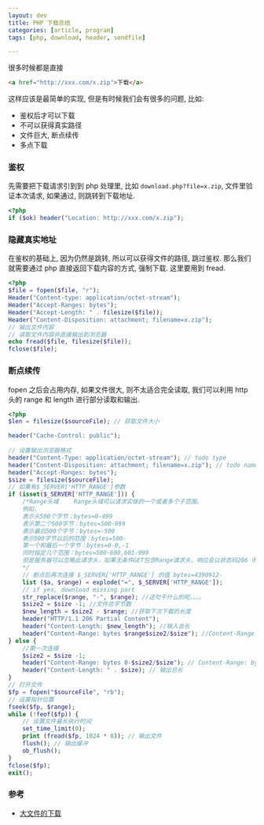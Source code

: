 ```yaml
---
layout: dev
title: PHP 下载总结
categories: [article, program]
tags: [php, download, header, sendfile]

---
```


很多时候都是直接

```html
<a href="http://xxx.com/x.zip">下载</a>
```

这样应该是最简单的实现, 但是有时候我们会有很多的问题, 比如:

- 鉴权后才可以下载
- 不可以获得真实路径
- 文件巨大, 断点续传
- 多点下载

### 鉴权

先需要把下载请求引到到 php 处理里, 比如 `download.php?file=x.zip`, 文件里验证本次请求, 如果通过, 则跳转到下载地址.

```php
<?php
if ($ok) header("Location: http://xxx.com/x.zip");
```

### 隐藏真实地址

在鉴权的基础上, 因为仍然是跳转, 所以可以获得文件的路径, 跳过鉴权. 那么我们就需要通过 php 直接返回下载内容的方式, 强制下载. 这里要用到 fread.

```php
<?php
$file = fopen($file, "r"); 
Header("Content-type: application/octet-stream");
Header("Accept-Ranges: bytes");
Header("Accept-Length: " . filesize($file));
Header("Content-Disposition: attachment; filename=x.zip");
// 输出文件内容
// 读取文件内容并直接输出到浏览器
echo fread($file, filesize($file));
fclose($file);
```

### 断点续传

fopen 之后会占用内存, 如果文件很大, 则不太适合完全读取, 我们可以利用 http 头的 range 和 length 进行部分读取和输出.

```php
<?php
$len = filesize($sourceFile); // 获取文件大小  

header("Cache-Control: public");  
  
// 设置输出浏览器格式  
header("Content-Type: application/octet-stream"); // todo type
header("Content-Disposition: attachment; filename=x.zip"); // todo name  
header("Accept-Ranges: bytes");  
$size = filesize($sourceFile);  
// 如果有$_SERVER['HTTP_RANGE']参数  
if (isset($_SERVER['HTTP_RANGE'])) {  
    /*Range头域 　　Range头域可以请求实体的一个或者多个子范围。  
    例如，  
    表示头500个字节：bytes=0-499  
    表示第二个500字节：bytes=500-999  
    表示最后500个字节：bytes=-500  
    表示500字节以后的范围：bytes=500- 　　  
    第一个和最后一个字节：bytes=0-0,-1 　　  
    同时指定几个范围：bytes=500-600,601-999 　　  
    但是服务器可以忽略此请求头，如果无条件GET包含Range请求头，响应会以状态码206（PartialContent）返回而不是以200 （OK）。  
    */  
    // 断点后再次连接 $_SERVER['HTTP_RANGE'] 的值 bytes=4390912-  
    list ($a, $range) = explode("=", $_SERVER['HTTP_RANGE']);  
    // if yes, download missing part  
    str_replace($range, "-", $range); //这句干什么的呢。。。。  
    $size2 = $size -1; //文件总字节数  
    $new_length = $size2 - $range; //获取下次下载的长度  
    header("HTTP/1.1 206 Partial Content");  
    header("Content-Length: $new_length"); //输入总长  
    header("Content-Range: bytes $range$size2/$size"); //Content-Range: bytes 4908618-4988927/4988928   95%的时候  
} else {  
    //第一次连接  
    $size2 = $size -1;  
    header("Content-Range: bytes 0-$size2/$size"); // Content-Range: bytes 0-4988927/4988928  
    header("Content-Length: " . $size); // 输出总长  
}  
// 打开文件  
$fp = fopen("$sourceFile", "rb");  
// 设置指针位置  
fseek($fp, $range);   
while (!feof($fp)) {  
    // 设置文件最长执行时间  
    set_time_limit(0);  
    print (fread($fp, 1024 * 8)); // 输出文件  
    flush(); // 输出缓冲  
    ob_flush(); 
}  
fclose($fp);  
exit();
```

### 参考 

- [大文件的下载](http://www.joyphper.net/article/201109/134.html)


